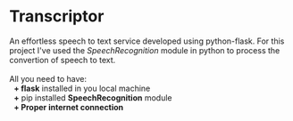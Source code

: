 # Transcriptor
An effortless speech to text service developed using python-flask. 
For this project I've used the <i>SpeechRecognition</i> module in python to process the convertion of speech to text. 
<br>
<br>
All you need to have:
<br>
&nbsp;&nbsp;**+ flask** installed in you local machine
<br>
&nbsp;&nbsp;**+** pip installed **SpeechRecognition** module
<br>
&nbsp;&nbsp;**+ Proper internet connection**
